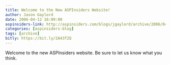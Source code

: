 ```yaml
---
title: Welcome to the New ASPInsiders Website!
author: Jason Gaylord
date: 2006-04-12 16:09:00
aspinsiders-link: http://aspinsiders.com/blogs/jgaylord/archive/2006/04/12/21.aspx
categories: [aspinsiders-blog]
tags: [archive]
bitly: https://bit.ly/2A43T2Q
---
```


Welcome to the new ASPInsiders website. Be sure to let us know what you think.